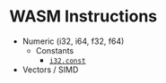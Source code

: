 
# WASM Instructions

- Numeric (i32, i64, f32, f64)
  - Constants
    - [`i32.const`](./numeric/i32.const)
- Vectors / SIMD

